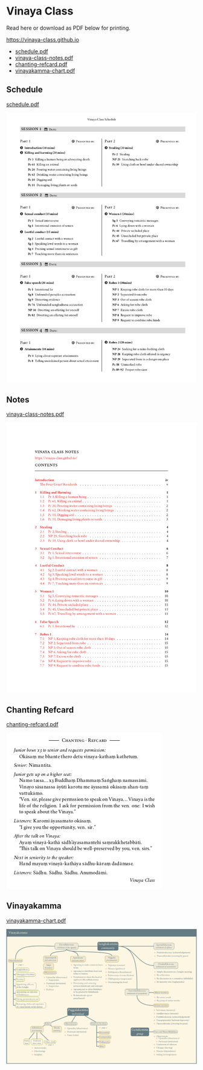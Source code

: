 # Vinaya Class

Read here or download as PDF below for printing.

<https://vinaya-class.github.io>

- [schedule.pdf](./includes/docs/schedule.pdf)
- [vinaya-class-notes.pdf](./includes/docs/vinaya-class-notes.pdf)
- [chanting-refcard.pdf](./includes/docs/chanting-refcard.pdf)
- [vinayakamma-chart.pdf](./includes/docs/vinayakamma-chart.pdf)

## Schedule

[schedule.pdf](./includes/docs/schedule.pdf)

[![Schedule](./includes/docs/schedule-thumb.png)](./includes/docs/schedule.pdf)

## Notes

[vinaya-class-notes.pdf](./includes/docs/vinaya-class-notes.pdf)

[![Vinaya Class Notes](./includes/docs/vinaya-class-notes-thumb.png)](./includes/docs/vinaya-class-notes.pdf)

## Chanting Refcard

[chanting-refcard.pdf](./includes/docs/chanting-refcard.pdf)

[![Chanting Refcard](./includes/docs/chanting-refcard-thumb.png)](./includes/docs/chanting-refcard.pdf)

## Vinayakamma

[vinayakamma-chart.pdf](./includes/docs/vinayakamma-chart.pdf)

[![Vinayakamma Chart](./includes/docs/vinayakamma-chart-thumb.png)](./includes/docs/vinayakamma-chart.pdf)

